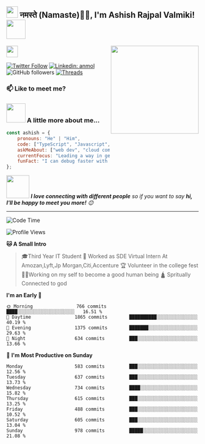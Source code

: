 <h2><img src="https://emojis.slackmojis.com/emojis/images/1531849430/4246/blob-sunglasses.gif?1531849430" width="30"/> नमस्ते (Namaste)🙏🏻, I'm Ashish Rajpal Valmiki! <img src="https://media.giphy.com/media/12oufCB0MyZ1Go/giphy.gif" width="50"></h2>
<img align='right' src="https://media.giphy.com/media/M9gbBd9nbDrOTu1Mqx/giphy.gif" width="230">
</a><img src="https://media.giphy.com/media/WUlplcMpOCEmTGBtBW/giphy.gif" width="30"> 
</em></p>

[![Twitter Follow](https://img.shields.io/twitter/follow/l?label=Follow)](https://x.com/devashis21?t=sHkcNYOLXwXpgn2N8xbPag&s=09)
[![Linkedin: anmol](https://img.shields.io/badge/-ashish-blue?style=flat-square&logo=Linkedin&logoColor=white&link=https://www.linkedin.com/posts/ashishrv1/)](https://www.linkedin.com/posts/ashishrv1)
![GitHub followers](https://img.shields.io/github/followers/codenotfound?label=Follow&style=social)
[![Threads](https://img.shields.io/badge/Threads-46a2f1.svg?&style=flat-square&logo=Threads&logoColor=black&blacklink=https://www.threads.net/@aashishrvhere/)](https://www.threads.net/@aashishrvhere/)


### 📫 Like to meet me?



### <img src="https://media.giphy.com/media/VgCDAzcKvsR6OM0uWg/giphy.gif" width="50"> A little more about me...  

```javascript
const ashish = {
    pronouns: "He" | "Him",
    code: ["TypeScript", "Javascript", "Python", "CSS"],
    askMeAbout: ["web dev", "cloud computing", "Devotion", "tech trends"],
    currentFocus: "Leading a way in generative AI innovation",
    funFact: "I can debug faster with a coffee in hand!"
};
```

<img src="https://media.giphy.com/media/LnQjpWaON8nhr21vNW/giphy.gif" width="60"> <em><b>I love connecting with different people</b> so if you want to say <b>hi, I'll be happy to meet you more!</b> 😊</em>

---
<!--START_SECTION:waka-->
![Code Time](http://img.shields.io/badge/Code%20Time-3%2C746%20hrs%208%20mins-blue)

![Profile Views](http://img.shields.io/badge/Profile%20Views-892-blue)

**🐱 A Small Intro** 

> 🎓Third Year IT Student 
 > 🏢 Worked as SDE Virtual Intern At Amozan,Lyft,Jp Morgan,Citi,Accenture
> 🏆 Volunteer in the college fest 
 > 🙋‍♂️Working on my self to become a good human being 
> 🛕 Spritually Connected to god 
 > 
**I'm an Early 🐤** 

```text
🌞 Morning                766 commits         ████░░░░░░░░░░░░░░░░░░░░░   16.51 % 
🌆 Daytime                1865 commits        ██████████░░░░░░░░░░░░░░░   40.19 % 
🌃 Evening                1375 commits        ███████░░░░░░░░░░░░░░░░░░   29.63 % 
🌙 Night                  634 commits         ███░░░░░░░░░░░░░░░░░░░░░░   13.66 % 
```
📅 **I'm Most Productive on Sunday** 

```text
Monday                   583 commits         ███░░░░░░░░░░░░░░░░░░░░░░   12.56 % 
Tuesday                  637 commits         ███░░░░░░░░░░░░░░░░░░░░░░   13.73 % 
Wednesday                734 commits         ████░░░░░░░░░░░░░░░░░░░░░   15.82 % 
Thursday                 615 commits         ███░░░░░░░░░░░░░░░░░░░░░░   13.25 % 
Friday                   488 commits         ███░░░░░░░░░░░░░░░░░░░░░░   10.52 % 
Saturday                 605 commits         ███░░░░░░░░░░░░░░░░░░░░░░   13.04 % 
Sunday                   978 commits         █████░░░░░░░░░░░░░░░░░░░░   21.08 % 
```



 
